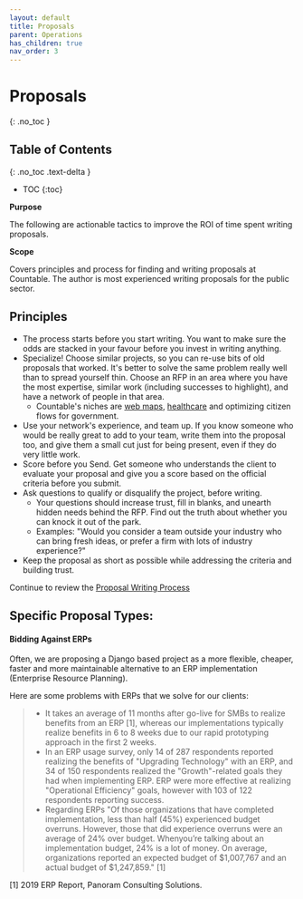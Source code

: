 ```yaml
---
layout: default
title: Proposals
parent: Operations
has_children: true
nav_order: 3
---
```


# Proposals
{: .no_toc }

## Table of Contents
{: .no_toc .text-delta }

- TOC
{:toc}

**Purpose**

The following are actionable tactics to improve the ROI of time spent writing proposals.

**Scope**

Covers principles and process for finding and writing proposals at Countable. The author is most experienced writing proposals for the public sector.

## Principles

  - The process starts before you start writing. You want to make sure the odds are stacked in your favour before you invest in writing anything.
  - Specialize\! Choose similar projects, so you can re-use bits of old proposals that worked. It's better to solve the same problem really well than to spread yourself thin. Choose an RFP in an area where you have the most expertise, similar work (including successes to highlight), and have a network of people in that area. 
    - Countable's niches are [web maps](https://www.youtube.com/watch?time_continue=143&v=PwVRi37qXn8&feature=emb_logo), [healthcare](https://cortico.ca) and optimizing citizen flows for
    government.
  - Use your network's experience, and team up. If you know someone who would be really great to add to your team, write them into the proposal too, and give them a small cut just for being present, even if they do very little work.
  - Score before you Send. Get someone who understands the client to evaluate your proposal and give you a score based on the official criteria before you submit.
  - Ask questions to qualify or disqualify the project, before writing. 
    - Your questions should increase trust, fill in blanks, and unearth hidden needs behind the RFP. Find out the truth about whether you can knock it out of the park. 
    - Examples: "Would you consider a team
    outside your industry who can bring fresh ideas, or prefer a firm with lots of industry experience?"
  - Keep the proposal as short as possible while addressing the criteria and building trust.

Continue to review the [Proposal Writing Process](./PROPOSALS/PROPOSAL_PROCESS.md)

## Specific Proposal Types:

#### Bidding Against ERPs

Often, we are proposing a Django based project as a more flexible, cheaper, faster and more maintainable alternative to an ERP implementation (Enterprise Resource Planning). 

Here are some problems with ERPs that we solve for our clients:

>   - It takes an average of 11 months after go-live for SMBs to realize
>     benefits from an ERP \[1\], whereas our implementations typically
>     realize benefits in 6 to 8 weeks due to our rapid prototyping
>     approach in the first 2 weeks.
>   - In an ERP usage survey, only 14 of 287 respondents reported
>     realizing the benefits of "Upgrading Technology" with an ERP, and
>     34 of 150 respondents realized the "Growth"-related goals they had
>     when implementing ERP. ERP were more effective at realizing
>     "Operational Efficiency" goals, however with 103 of 122
>     respondents reporting success.
>   - Regarding ERPs "Of those organizations that have completed
>     implementation, less than half (45%) experienced budget overruns.
>     However, those that did experience overruns were an average of 24%
>     over budget. Whenyou’re talking about an implementation budget, 24% is a lot of money. On
average, organizations reported an expected budget of $1,007,767 and an
actual budget of $1,247,859." \[1\]

\[1\] 2019 ERP Report, Panoram Consulting Solutions.
